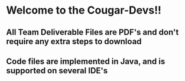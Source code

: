 # Welcome to the Cougar-Devs!!

## All Team Deliverable Files are PDF's and don't require any extra steps to download
## Code files are implemented in Java, and is supported on several IDE's
